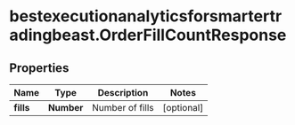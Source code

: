 # bestexecutionanalyticsforsmartertradingbeast.OrderFillCountResponse

## Properties

Name | Type | Description | Notes
------------ | ------------- | ------------- | -------------
**fills** | **Number** | Number of fills | [optional] 


